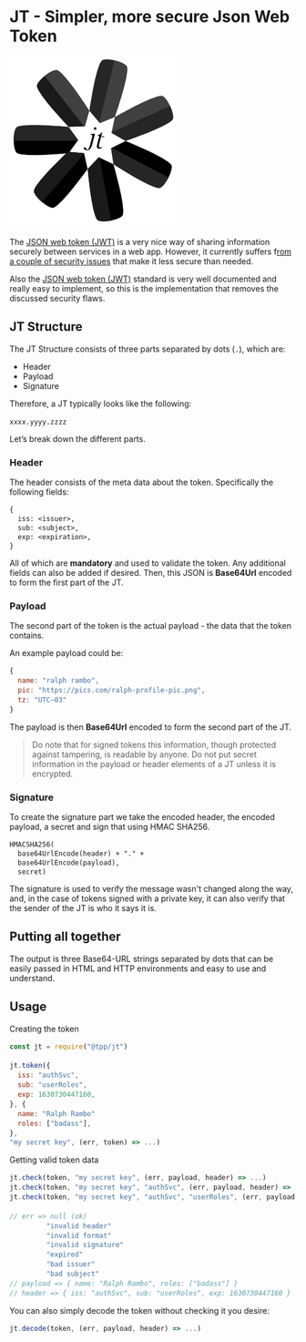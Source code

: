 # JT - Simpler, more secure Json Web Token

![icon](./jt.png)

The [JSON web token (JWT)](https://jwt.io/) is a very nice way of sharing information securely between services in a web app. However, it currently suffers f[rom a couple of security issues](https://auth0.com/blog/critical-vulnerabilities-in-json-web-token-libraries/) that make it less secure than needed.

Also the [JSON web token (JWT)](https://jwt.io/) standard is very well documented and really easy to implement, so this is the implementation that removes the discussed security flaws.

## JT Structure

The JT Structure consists of three parts separated by dots (`.`), which are:

* Header
* Payload
* Signature

Therefore, a JT typically looks like the following:

`xxxx.yyyy.zzzz`

Let’s break down the different parts.

### Header

The header consists of the meta data about the token. Specifically the following fields:

```
{
  iss: <issuer>,
  sub: <subject>,
  exp: <expiration>,
}
```

All of which are **mandatory** and used to validate the token. Any additional fields can also be added if desired. Then, this JSON is **Base64Url** encoded to form the first part of the JT.

### Payload

The second part of the token is the actual payload - the data that the token contains.

An example payload could be:

```javascript
{
  name: "ralph rambo",
  pic: "https://pics.com/ralph-profile-pic.png",
  tz: "UTC−03"
}
```

The payload is then **Base64Url** encoded to form the second part of the JT.

> Do note that for signed tokens this information, though protected against tampering, is readable by anyone. Do not put secret information in the payload or header elements of a JT unless it is encrypted.

### Signature

To create the signature part we take the encoded header, the encoded payload, a secret and sign that using HMAC SHA256.

```
HMACSHA256(
  base64UrlEncode(header) + "." +
  base64UrlEncode(payload),
  secret)
```

The signature is used to verify the message wasn't changed along the way, and, in the case of tokens signed with a private key, it can also verify that the sender of the JT is who it says it is.

## Putting all together

The output is three Base64-URL strings separated by dots that can be easily passed in HTML and HTTP environments and easy to use and understand.

## Usage

Creating the token

```javascript
const jt = require("@tpp/jt")

jt.token({
  iss: "authSvc",
  sub: "userRoles",
  exp: 1630730447160,
}, {
  name: "Ralph Rambo"
  roles: ["badass"],
},
"my secret key", (err, token) => ...)
```

Getting valid token data

```javascript
jt.check(token, "my secret key", (err, payload, header) => ...)
jt.check(token, "my secret key", "authSvc", (err, payload, header) => ...)
jt.check(token, "my secret key", "authSvc", "userRoles", (err, payload, header) => ...)

// err => null (ok)
         "invalid header"
         "invalid format"
         "invalid signature"
         "expired"
         "bad issuer"
         "bad subject"
// payload => { name: "Ralph Rambo", roles: ["badass"] }
// header => { iss: "authSvc", sub: "userRoles", exp: 1630730447160 }
```

You can also simply decode the token without checking it you desire:

```javascript
jt.decode(token, (err, payload, header) => ...)
```

